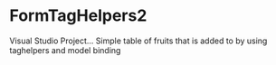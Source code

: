 # FormTagHelpers2
Visual Studio Project...
Simple table of fruits that is added to  by using taghelpers and 
model binding 


